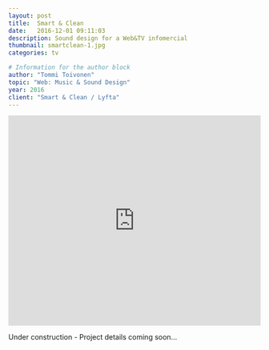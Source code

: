```yaml
---
layout: post
title:  Smart & Clean
date:   2016-12-01 09:11:03
description: Sound design for a Web&TV infomercial
thumbnail: smartclean-1.jpg
categories: tv

# Information for the author block
author: "Tommi Toivonen"
topic: "Web: Music & Sound Design"
year: 2016
client: "Smart & Clean / Lyfta"
---
```

<iframe width="100%" height="420" src="https://www.youtube.com/embed/K3Bse__TEp4" frameborder="0" allow="autoplay; encrypted-media" allowfullscreen></iframe>

Under construction - Project details coming soon...